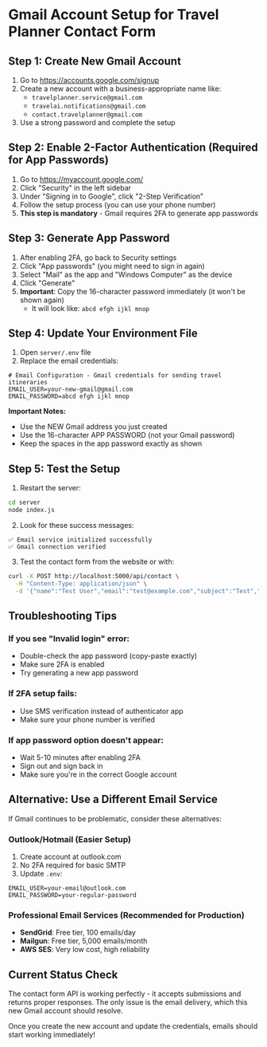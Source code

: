 # Gmail Account Setup for Travel Planner Contact Form

## Step 1: Create New Gmail Account
1. Go to https://accounts.google.com/signup
2. Create a new account with a business-appropriate name like:
   - `travelplanner.service@gmail.com`
   - `travelai.notifications@gmail.com` 
   - `contact.travelplanner@gmail.com`
3. Use a strong password and complete the setup

## Step 2: Enable 2-Factor Authentication (Required for App Passwords)
1. Go to https://myaccount.google.com/
2. Click "Security" in the left sidebar
3. Under "Signing in to Google", click "2-Step Verification"
4. Follow the setup process (you can use your phone number)
5. **This step is mandatory** - Gmail requires 2FA to generate app passwords

## Step 3: Generate App Password
1. After enabling 2FA, go back to Security settings
2. Click "App passwords" (you might need to sign in again)
3. Select "Mail" as the app and "Windows Computer" as the device
4. Click "Generate"
5. **Important**: Copy the 16-character password immediately (it won't be shown again)
   - It will look like: `abcd efgh ijkl mnop`

## Step 4: Update Your Environment File
1. Open `server/.env` file
2. Replace the email credentials:

```env
# Email Configuration - Gmail credentials for sending travel itineraries
EMAIL_USER=your-new-gmail@gmail.com
EMAIL_PASSWORD=abcd efgh ijkl mnop
```

**Important Notes:**
- Use the NEW Gmail address you just created
- Use the 16-character APP PASSWORD (not your Gmail password)
- Keep the spaces in the app password exactly as shown

## Step 5: Test the Setup
1. Restart the server:
```bash
cd server
node index.js
```

2. Look for these success messages:
```
✅ Email service initialized successfully
✅ Gmail connection verified
```

3. Test the contact form from the website or with:
```bash
curl -X POST http://localhost:5000/api/contact \
  -H "Content-Type: application/json" \
  -d '{"name":"Test User","email":"test@example.com","subject":"Test","message":"Testing email"}'
```

## Troubleshooting Tips

### If you see "Invalid login" error:
- Double-check the app password (copy-paste exactly)
- Make sure 2FA is enabled
- Try generating a new app password

### If 2FA setup fails:
- Use SMS verification instead of authenticator app
- Make sure your phone number is verified

### If app password option doesn't appear:
- Wait 5-10 minutes after enabling 2FA
- Sign out and sign back in
- Make sure you're in the correct Google account

## Alternative: Use a Different Email Service

If Gmail continues to be problematic, consider these alternatives:

### Outlook/Hotmail (Easier Setup)
1. Create account at outlook.com
2. No 2FA required for basic SMTP
3. Update `.env`:
```env
EMAIL_USER=your-email@outlook.com
EMAIL_PASSWORD=your-regular-password
```

### Professional Email Services (Recommended for Production)
- **SendGrid**: Free tier, 100 emails/day
- **Mailgun**: Free tier, 5,000 emails/month  
- **AWS SES**: Very low cost, high reliability

## Current Status Check
The contact form API is working perfectly - it accepts submissions and returns proper responses. The only issue is the email delivery, which this new Gmail account should resolve.

Once you create the new account and update the credentials, emails should start working immediately!